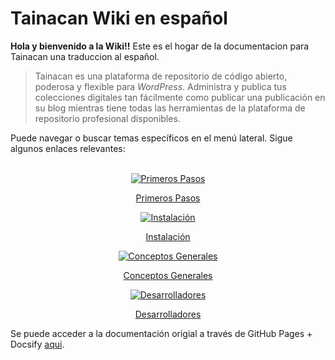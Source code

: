 # Tainacan Wiki en español

**Hola y bienvenido a la Wiki!!** Este es el hogar de la documentacion para Tainacan una traduccion al español.

> Tainacan es una plataforma de repositorio de código abierto, poderosa y flexible para _WordPress_. Administra y publica tus colecciones digitales tan fácilmente como publicar una publicación en su blog mientras tiene todas las herramientas de la plataforma de repositorio profesional disponibles.

Puede navegar o buscar temas específicos en el menú lateral. Sigue algunos enlaces relevantes:
<br>
<br>

<div class="home-row clearfix" style="text-align:center">
    <div class="home-col">
        <div class="panel home-panel">
<div class="panel-body">

[![Primeros Pasos](/_assets/images/Primeiros_passos.png ":no-zoom")](/es-mx/getting-started)

</div>
<div class="panel-heading">

[Primeros Pasos](/es-mx/getting-started)

</div>
        </div>
    </div>
    <div class="home-col">
        <div class="panel home-panel">
<div class="panel-body">

[![Instalación](/_assets/images/Instalacao_e_configuracoes.png ":no-zoom")](/es-mx/instalacao)

</div>
<div class="panel-heading">

[Instalación](/es-mx/instalacao)

</div>
        </div>
    </div>
    <div class="home-col">
        <div class="panel home-panel">
<div class="panel-body">

[![Conceptos Generales](/_assets/images/Usando_a_plataforma.png ":no-zoom")](/es-mx/general-concepts)

</div>
<div class="panel-heading">

[Conceptos Generales](/es-mx/general-concepts)

</div>
        </div>
    </div>
    <div class="home-col">
        <div class="panel home-panel">
<div class="panel-body">

[![Desarrolladores](/_assets/images/Para_desenvolvedores.png ":no-zoom")](/es-mx/dev/)

</div>
<div class="panel-heading">

[Desarrolladores](/es-mx/dev/)

</div>
        </div>
    </div>
</div>

Se puede acceder a la documentación origial a través de GitHub Pages + Docsify [aqui](https://wiki.tainacan.org ":ignore").
